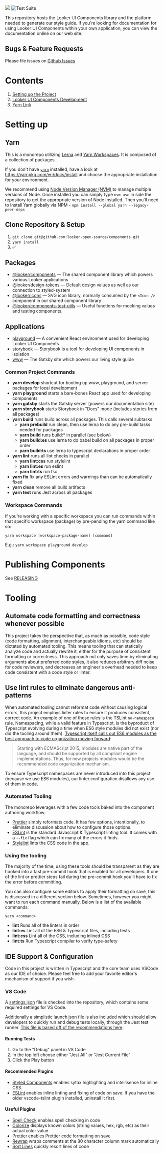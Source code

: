 <a href="https://codeclimate.com/github/looker-open-source/components/test_coverage"><img src="https://api.codeclimate.com/v1/badges/0e8fc40b90a494f80cc1/test_coverage" /></a>
![Test Suite](https://github.com/looker-open-source/components/workflows/Test/badge.svg?branch=main)

This repository hosts the Looker UI Components library and the platform needed to generate our style guide. If you're looking for documentation for using Looker UI Components within your own application, you can view the documentation online on our web site.

## Bugs & Feature Requests

Please file issues on [Github Issues](https://github.com/looker-open-source/components/issues)

# Contents

1. [Setting up the Project](#setting-up)
1. [Looker UI Components Development](#@looker/components-development)
1. [Yarn Link](#yarn-link)

# Setting up

## Yarn

This is a monorepo utilizing [Lerna](https://lerna.js.org) and [Yarn Workspaces](https://yarnpkg.com/lang/en/docs/workspaces/). It is composed of a collection of packages.

If you don't have [`yarn`](https://yarnpkg.com/en/) installed, have a look at https://yarnpkg.com/en/docs/install and choose the appropriate installation for your environment.

We recommend using [Node Version Manager (NVM)](https://github.com/nvm-sh/nvm#installation-and-update) to manage multiple versions of Node. Once installed you can simply type `nvm use` in side the repository to get the appropriate version of Node installed. Then you'll need to install Yarn globally via NPM - `npm install --global yarn --legacy-peer-deps`

## Clone Repository & Setup

1. `git clone git@github.com:looker-open-source/components.git`
1. `yarn install`
1. ✅

## Packages

- [@looker/components](./packages/components/README.md) — The shared component library which powers various Looker applications
- [@looker/design-tokens](./packagen/design-tokens/README.md) — Default design values as well as our connection to styled-system
- [@looker/icons](./packages/icons/README.md) — SVG icon library, normally consumed by the `<Icon />` component in our shared component library
- [@looker/components-test-utils](./packages/test-utils/README.md) — Useful functions for mocking values and testing components.

## Applications

- [playground](./playground/README.md) — A convenient React environment used for developing Looker UI Components
- [storybook](./storybook/README.md) — Storybook is a tool for developing UI components in isolation
- [www](./www/README.md) — The Gatsby site which powers our living style guide

### Common Project Commands

- **yarn develop** shortcut for booting up www, playground, and server packages for local development
- **yarn playground** starts a bare-bones React app used for developing components
- **yarn gatsby** starts the Gatsby server (powers our documentation site)
- **yarn storybook** starts Storybook in "Docs" mode (includes stories from all packages)
- **yarn build** runs build across all packages. This calls several subtasks
  - **yarn prebuild** run clean, then use lerna to do any pre-build tasks needed for packages
  - **yarn build** runs build:\* in parallel (see below)
  - **yarn build:es** use lerna to do babel build on all packages in proper order
  - **yarn build:ts** use lerna to typescript declarations in proper order
- **yarn lint** runs all lint checks in parallel
  - **yarn lint:css** run stylelint
  - **yarn lint:es** run eslint
  - **yarn lint:ts** run tsc
- **yarn fix** fix any ESLint errors and warnings than can be automatically fixed
- **yarn clean** remove all build artifacts
- **yarn test** runs Jest across all packages

### Workspace Commands

If you're working with a specific workspace you can run commands within that specific workspace (package) by pre-pending the yarn command like so:

`yarn workspace [workspace-package-name] [command]`

E.g.: `yarn workspace playground develop`

# Publishing Components

See [RELEASING](./RELEASING.md)

# Tooling

## Automate code formatting and correctness whenever possible

This project takes the perspective that, as much as possible, code style (code formatting, alignment, interchangeable idioms, etc) should be dictated by automated tooling. This means tooling that can statically analyze code and actually rewrite it, either for the purpose of consistent formatting or correctness. This approach not only saves time by eliminating arguments about preferred code styles, it also reduces arbitrary diff noise for code reviewers, and decreases an engineer's overhead needed to keep code consistent with a code style or linter.

## Use lint rules to eliminate dangerous anti-patterns

When automated tooling cannot reformat code without causing logical errors, this project employs linter rules to ensure it produces consistent, correct code. An example of one of these rules is the TSLint `no-namespace` rule. Namespacing, while a valid feature in Typescript, is the byproduct of Typescript evolving during a time when ES6 style modules did not exist (nor did the tooling around them). [Typescript itself calls out ES6 modules as the best approach to code organization moving forward](https://www.typescriptlang.org/docs/handbook/namespaces-and-modules.html#using-modules):

> Starting with ECMAScript 2015, modules are native part of the language, and should be supported by all compliant engine implementations. Thus, for new projects modules would be the recommended code organization mechanism.

To ensure Typescript namespaces are never introduced into this project (because we use ES6 modules), our linter configuration disallows any use of them in code.

### Automated Tooling

The monorepo leverages with a few code tools baked into the component authoring workflow:

- [Prettier](https://prettier.io/) simply reformats code. It has few options, intentionally, to eliminate discussion about how to configure those options.
- [ESLint](https://eslint.org/) is the standard Javascript & Typescript linting tool. It comes with a `--fix` flag which can fix many of the errors it finds.
- [Stylelint](https://stylelint.io/) lints the CSS code in the app.

### Using the tooling

The majority of the time, using these tools should be transparent as they are hooked into a fast pre-commit hook that is enabled for all developers. If one of the lint or prettier steps fail during the pre-commit hook you'll have to fix the error before committing.

You can also configure some editors to apply their formatting on save, this is discussed in a different section below. Sometimes, however you might want to run each command manually. Below is a list of the available commands:

`yarn <command>`

- **lint** Runs all of the linters in order
- **lint:es** Lint all of the ES6 & Typescript files, including tests
- **lint:css** Lint all of the CSS, including inlined CSS
- **lint:ts** Run Typescript compiler to verify type-safety

## IDE Support & Configuration

Code in this project is written in Typescript and the core team uses VSCode as our IDE of choice. Please feel free to add your favorite editor's mechanism of support if you wish.

### VS Code

A [settings.json](https://github.com/looker-open-source/components/blob/main/.vscode/settings.json) file is checked into the repository, which contains some required settings for VS Code.

Additionally a simplistic [launch.json](https://github.com/looker-open-source/components/blob/main/.vscode/launch.json) file is also included which should allow developers to quickly run and debug tests locally, through the Jest test runner. [This file is based off of the recommendations here](https://github.com/Microsoft/vscode-recipes/tree/main/debugging-jest-tests).

#### Running Tests

1.  Go to the "Debug" panel in VS Code
2.  In the top left choose either "Jest All" or "Jest Current File"
3.  Click the Play button

#### Recommended Plugins

- [Styled Components](https://github.com/styled-components/vscode-styled-components) enables sytax highlighting and intellisense for inline CSS.
- [ESLint](https://github.com/Microsoft/vscode-eslint) enables inline linting and fixing of code on save. If you have the older vscode-tslint plugin installed, uninstall it first.

#### Useful Plugins

- [Spell Check](https://github.com/Jason-Rev/vscode-spell-checker) enables spell checking in code
- [Colorize](https://github.com/kamikillerto/vscode-colorize) displays known colors (string values, hex, rgb, etc) as their actual color value
- [Prettier](https://github.com/prettier/prettier-vscode) enables Prettier code formatting on save
- [Rewrap](https://github.com/stkb/Rewrap) wraps comments at the 80 character column mark automatically
- [Sort Lines](https://github.com/Tyriar/vscode-sort-lines) quickly resort lines of code
